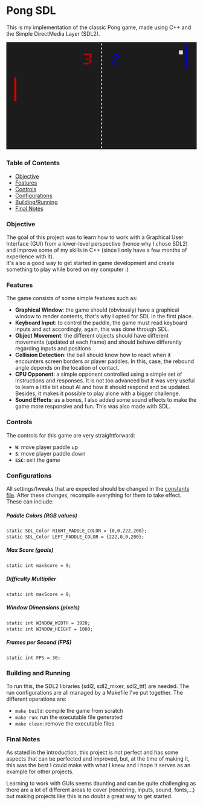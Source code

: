 # Pong SDL

This is my implementation of the classic Pong game, made using C++ and the Simple DirectMedia Layer (SDL2).  

<p align="center">
<img height=auto width=max src="./imgs/PongSDL.png" />
</p>

### Table of Contents

- [Objective](#objective)
- [Features](#features)
- [Controls](#controls)
- [Configurations](#configurations)
- [Building/Running](#building-and-running)
- [Final Notes](#final-notes)

### Objective

The goal of this project was to learn how to work with a Graphical User Interface (GUI) from a lower-level perspective (hence why I chose SDL2) and improve some of my skills in C++ (since I only have a few months of experience with it).  
It's also a good way to get started in game development and create something to play while bored on my computer :)

### Features
The game consists of some simple features such as:  
 
 - **Graphical Window**: the game should (obviously) have a graphical window to render contents, that's why I opted for SDL in the first place.
 - **Keyboard Input**: to control the paddle, the game must read keyboard inputs and act accordingly, again, this was done through SDL.
 - **Object Movement**: the different objects should have different movements (updated at each frame) and should behave differently regarding inputs and positions
 - **Collision Detection**: the ball should know how to react when it encounters screen borders or player paddles. In this, case, the rebound angle depends on the location of contact.
 - **CPU Opponent**: a simple opponent controlled using a simple set of instructions and responses. It is not too advanced but it was very useful to learn a little bit about AI and how it should respond and be updated. Besides, it makes it possible to play alone with a bigger challenge.
 - **Sound Effects**: as a bonus, I also added some sound effects to make the game more responsive and fun. This was also made with SDL.

### Controls

The controls for this game are very straightforward:

- **```W```**: move player paddle up 
- **```S```**: move player paddle down 
- **```ESC```**: exit the game 


### Configurations

All settings/tweaks that are expected should be changed in the [constants file](/src/constants.h). After these changes, recompile everything for them to take effect. These can include:

##### Paddle Colors (RGB values)

```
static SDL_Color RIGHT_PADDLE_COLOR = {0,0,222,200};
static SDL_Color LEFT_PADDLE_COLOR = {222,0,0,200};
```

##### Max Score (goals)

```
static int maxScore = 9;
```

##### Difficulty Multiplier

```
static int maxScore = 9;
```

##### Window Dimensions (pixels)

```
static int WINDOW_WIDTH = 1920;
static int WINDOW_HEIGHT = 1080;
```

##### Frames per Second (FPS)

```
static int FPS = 30;
```

### Building and Running

To run this, the SDL2 libraries (sdl2, sdl2_mixer, sdl2_ttf) are needed. The run configurations are all managed by a Makefile I've put together. The different operations are:

- ```make build```: compile the game from scratch
- ```make run```: run the executable file generated
- ```make clean```: remove the executable files

### Final Notes

As stated in the introduction, this project is not perfect and has some aspects that can be perfected and improved, but, at the time of making it, this was the best I could make with what I knew and I hope it serves as an example for other projects.  

Learning to work with GUIs seems daunting and can be quite challenging as there are a lot of different areas to cover (rendering, inputs, sound, fonts,...) but making projects like this is no doubt a great way to get started.